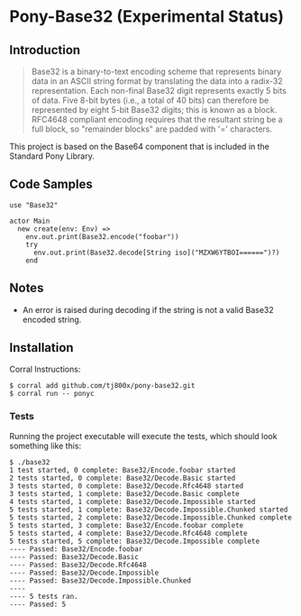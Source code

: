 # Pony-Base32 (Experimental Status)

## Introduction

>Base32 is a binary-to-text encoding scheme that represents binary data in an
ASCII string format by translating the data into a radix-32 representation.
Each non-final Base32 digit represents exactly 5 bits of data. Five 8-bit bytes
(i.e., a total of 40 bits) can therefore be represented by eight 5-bit Base32
digits; this is known as a block.  RFC4648 compliant encoding requires that the 
resultant string be a full block, so "remainder blocks" are padded with '=' characters.

This project is based on the Base64 component that is included in the Standard Pony Library.

## Code Samples

```pony
use "Base32"

actor Main
  new create(env: Env) =>
    env.out.print(Base32.encode("foobar"))
    try
      env.out.print(Base32.decode[String iso]("MZXW6YTBOI======")?)
    end
```
## Notes
* An error is raised during decoding if the string is not a valid Base32 encoded string. 


## Installation

Corral Instructions:

```shell
$ corral add github.com/tj800x/pony-base32.git
$ corral run -- ponyc
```

### Tests
Running the project executable will execute the tests, which should look something like this:

```shell
$ ./base32
1 test started, 0 complete: Base32/Encode.foobar started
2 tests started, 0 complete: Base32/Decode.Basic started
3 tests started, 0 complete: Base32/Decode.Rfc4648 started
3 tests started, 1 complete: Base32/Decode.Basic complete
4 tests started, 1 complete: Base32/Decode.Impossible started
5 tests started, 1 complete: Base32/Decode.Impossible.Chunked started
5 tests started, 2 complete: Base32/Decode.Impossible.Chunked complete
5 tests started, 3 complete: Base32/Encode.foobar complete
5 tests started, 4 complete: Base32/Decode.Rfc4648 complete
5 tests started, 5 complete: Base32/Decode.Impossible complete
---- Passed: Base32/Encode.foobar
---- Passed: Base32/Decode.Basic
---- Passed: Base32/Decode.Rfc4648
---- Passed: Base32/Decode.Impossible
---- Passed: Base32/Decode.Impossible.Chunked
----
---- 5 tests ran.
---- Passed: 5
```
